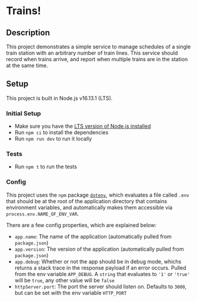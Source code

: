 # Trains!

## Description
This project demonstrates a simple service to manage schedules of a single train station with an arbitrary number of train lines. This service should record when trains arrive, and report when multiple trains are in the station at the same time.

## Setup
This project is built in Node.js v16.13.1 (LTS).

### Initial Setup
- Make sure you have the [LTS version of Node.js installed](https://nodejs.org/en/download/)
- Run `npm ci` to install the dependencies
- Run `npm run dev` to run it locally

### Tests
- Run `npm t` to run the tests

### Config
This project uses the `npm` package [`dotenv`](https://www.npmjs.com/package/dotenv), which evaluates a file called `.env` that should be at the root of the application directory that contains environment variables, and automatically makes them accessible via `process.env.NAME_OF_ENV_VAR`.

There are a few config properties, which are explained below:
- `app.name`: The name of the application (automatically pulled from `package.json`)
- `app.version`: The version of the application (automatically pulled from `package.json`)
- `app.debug`: Whether or not the app should be in debug mode, whichs returns a stack trace in the response payload if an error occurs. Pulled from the env variable `APP_DEBUG`. A `string` that evaluates to `'1'` or `'true'` will be `true`, any other value will be `false`
- `httpServer.port`: The port the server should listen on. Defaults to `3000`, but can be set with the env variable `HTTP_PORT`
